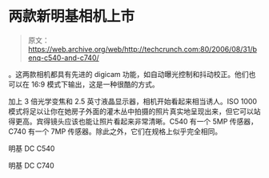 # 两款新明基相机上市

> 原文：<https://web.archive.org/web/http://techcrunch.com:80/2006/08/31/benq-c540-and-c740/>

。这两款相机都具有先进的 digicam 功能，如自动曝光控制和抖动校正。他们也可以在 16:9 模式下输出，这是一种很酷的方式。

加上 3 倍光学变焦和 2.5 英寸液晶显示器，相机开始看起来相当诱人。ISO 1000 模式将足以让你在她房子外面的灌木丛中拍摄的照片真实地呈现出来，但它可以站得更高。宾得镜头应该也能让照片看起来非常清晰。C540 有一个 5MP 传感器，C740 有一个 7MP 传感器。除此之外，它们在规格上似乎完全相同。

明基 DC C540

明基 DC C740